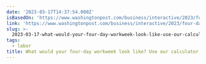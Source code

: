 ```yaml
---
date: '2023-03-17T14:37:54.000Z'
isBasedOn: 'https://www.washingtonpost.com/business/interactive/2023/four-day-work-week/'
link: 'https://www.washingtonpost.com/business/interactive/2023/four-day-work-week/'
slug: >-
  2023-03-17-what-would-your-four-day-workweek-look-like-use-our-calculator-washingt
tags:
  - labor
title: What would your four-day workweek look like? Use our calculator. - Washingt
---
```



